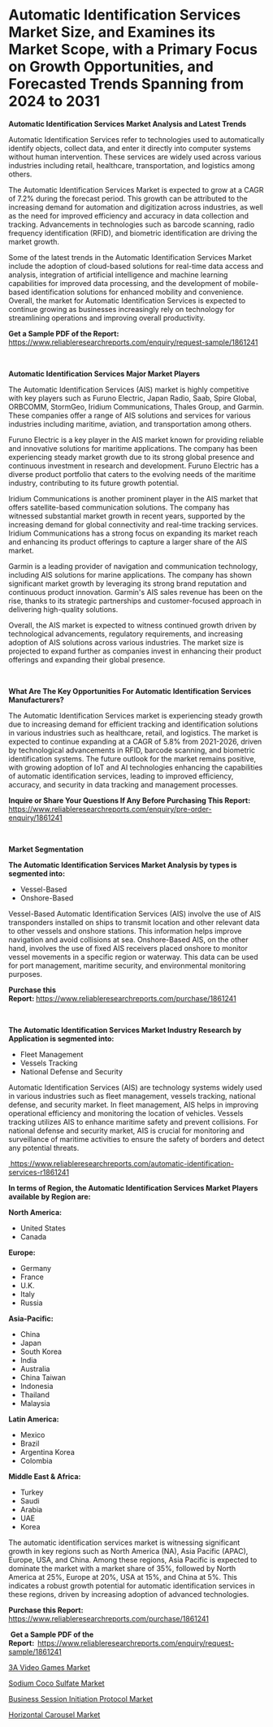 <p><h1>Automatic Identification Services Market Size, and Examines its Market Scope, with a Primary Focus on Growth Opportunities, and Forecasted Trends Spanning from 2024 to 2031</h1></p><p><strong>Automatic Identification Services Market Analysis and Latest Trends</strong></p>
<p><p>Automatic Identification Services refer to technologies used to automatically identify objects, collect data, and enter it directly into computer systems without human intervention. These services are widely used across various industries including retail, healthcare, transportation, and logistics among others.</p><p>The Automatic Identification Services Market is expected to grow at a CAGR of 7.2% during the forecast period. This growth can be attributed to the increasing demand for automation and digitization across industries, as well as the need for improved efficiency and accuracy in data collection and tracking. Advancements in technologies such as barcode scanning, radio frequency identification (RFID), and biometric identification are driving the market growth.</p><p>Some of the latest trends in the Automatic Identification Services Market include the adoption of cloud-based solutions for real-time data access and analysis, integration of artificial intelligence and machine learning capabilities for improved data processing, and the development of mobile-based identification solutions for enhanced mobility and convenience. Overall, the market for Automatic Identification Services is expected to continue growing as businesses increasingly rely on technology for streamlining operations and improving overall productivity.</p></p>
<p><strong>Get a Sample PDF of the Report:&nbsp;</strong> <a href="https://www.reliableresearchreports.com/enquiry/request-sample/1861241">https://www.reliableresearchreports.com/enquiry/request-sample/1861241</a></p>
<p>&nbsp;</p>
<p><strong>Automatic Identification Services Major Market Players</strong></p>
<p><p>The Automatic Identification Services (AIS) market is highly competitive with key players such as Furuno Electric, Japan Radio, Saab, Spire Global, ORBCOMM, StormGeo, Iridium Communications, Thales Group, and Garmin. These companies offer a range of AIS solutions and services for various industries including maritime, aviation, and transportation among others.</p><p>Furuno Electric is a key player in the AIS market known for providing reliable and innovative solutions for maritime applications. The company has been experiencing steady market growth due to its strong global presence and continuous investment in research and development. Furuno Electric has a diverse product portfolio that caters to the evolving needs of the maritime industry, contributing to its future growth potential.</p><p>Iridium Communications is another prominent player in the AIS market that offers satellite-based communication solutions. The company has witnessed substantial market growth in recent years, supported by the increasing demand for global connectivity and real-time tracking services. Iridium Communications has a strong focus on expanding its market reach and enhancing its product offerings to capture a larger share of the AIS market.</p><p>Garmin is a leading provider of navigation and communication technology, including AIS solutions for marine applications. The company has shown significant market growth by leveraging its strong brand reputation and continuous product innovation. Garmin's AIS sales revenue has been on the rise, thanks to its strategic partnerships and customer-focused approach in delivering high-quality solutions.</p><p>Overall, the AIS market is expected to witness continued growth driven by technological advancements, regulatory requirements, and increasing adoption of AIS solutions across various industries. The market size is projected to expand further as companies invest in enhancing their product offerings and expanding their global presence.</p></p>
<p>&nbsp;</p>
<p><strong>What Are The Key Opportunities For Automatic Identification Services Manufacturers?</strong></p>
<p><p>The Automatic Identification Services market is experiencing steady growth due to increasing demand for efficient tracking and identification solutions in various industries such as healthcare, retail, and logistics. The market is expected to continue expanding at a CAGR of 5.8% from 2021-2026, driven by technological advancements in RFID, barcode scanning, and biometric identification systems. The future outlook for the market remains positive, with growing adoption of IoT and AI technologies enhancing the capabilities of automatic identification services, leading to improved efficiency, accuracy, and security in data tracking and management processes.</p></p>
<p><strong>Inquire or Share Your Questions If Any Before Purchasing This Report:</strong> <a href="https://www.reliableresearchreports.com/enquiry/pre-order-enquiry/1861241">https://www.reliableresearchreports.com/enquiry/pre-order-enquiry/1861241</a></p>
<p>&nbsp;</p>
<p><strong>Market Segmentation</strong></p>
<p><strong>The Automatic Identification Services Market Analysis by types is segmented into:</strong></p>
<p><ul><li>Vessel-Based</li><li>Onshore-Based</li></ul></p>
<p><p>Vessel-Based Automatic Identification Services (AIS) involve the use of AIS transponders installed on ships to transmit location and other relevant data to other vessels and onshore stations. This information helps improve navigation and avoid collisions at sea. Onshore-Based AIS, on the other hand, involves the use of fixed AIS receivers placed onshore to monitor vessel movements in a specific region or waterway. This data can be used for port management, maritime security, and environmental monitoring purposes.</p></p>
<p><strong>Purchase this Report:&nbsp;</strong><a href="https://www.reliableresearchreports.com/purchase/1861241">https://www.reliableresearchreports.com/purchase/1861241</a></p>
<p>&nbsp;</p>
<p><strong>The Automatic Identification Services Market Industry Research by Application is segmented into:</strong></p>
<p><ul><li>Fleet Management</li><li>Vessels Tracking</li><li>National Defense and Security</li></ul></p>
<p><p>Automatic Identification Services (AIS) are technology systems widely used in various industries such as fleet management, vessels tracking, national defense, and security market. In fleet management, AIS helps in improving operational efficiency and monitoring the location of vehicles. Vessels tracking utilizes AIS to enhance maritime safety and prevent collisions. For national defense and security market, AIS is crucial for monitoring and surveillance of maritime activities to ensure the safety of borders and detect any potential threats.</p></p>
<p><a href="https://www.reliableresearchreports.com/automatic-identification-services-r1861241">&nbsp;https://www.reliableresearchreports.com/automatic-identification-services-r1861241</a></p>
<p><strong>In terms of Region, the Automatic Identification Services Market Players available by Region are:</strong></p>
<p>
    <p> <strong> North America: </strong>
        <ul>
            <li>United States</li>
            <li>Canada</li>
        </ul>
        </p> 
    <p> <strong> Europe: </strong>
        <ul>
            <li>Germany</li>
            <li>France</li>
            <li>U.K.</li>
            <li>Italy</li>
            <li>Russia</li>
        </ul>
        </p> 
    <p> <strong> Asia-Pacific: </strong>
        <ul>
            <li>China</li>
            <li>Japan</li>
            <li>South Korea</li>
            <li>India</li>
            <li>Australia</li>
            <li>China Taiwan</li>
            <li>Indonesia</li>
            <li>Thailand</li>
            <li>Malaysia</li>
        </ul>
        </p> 
    <p> <strong> Latin America: </strong>
        <ul>
            <li>Mexico</li>
            <li>Brazil</li>
            <li>Argentina Korea</li>
            <li>Colombia</li>
        </ul>
        </p> 
    <p> <strong> Middle East & Africa: </strong>
        <ul>
            <li>Turkey</li>
            <li>Saudi</li>
            <li>Arabia</li>
            <li>UAE</li>
            <li>Korea</li>
        </ul>
    </p>
    </p>
<p><p>The automatic identification services market is witnessing significant growth in key regions such as North America (NA), Asia Pacific (APAC), Europe, USA, and China. Among these regions, Asia Pacific is expected to dominate the market with a market share of 35%, followed by North America at 25%, Europe at 20%, USA at 15%, and China at 5%. This indicates a robust growth potential for automatic identification services in these regions, driven by increasing adoption of advanced technologies.</p></p>
<p><strong>Purchase this Report: </strong><a href="https://www.reliableresearchreports.com/purchase/1861241">https://www.reliableresearchreports.com/purchase/1861241</a></p>
<p>&nbsp;<strong>Get a Sample PDF of the Report:&nbsp;&nbsp;</strong><a href="https://www.reliableresearchreports.com/enquiry/request-sample/1861241">https://www.reliableresearchreports.com/enquiry/request-sample/1861241</a></p>
<p><strong></strong></p>
<p><p><a href="https://github.com/peachesmcdowel1/Market-Research-Report-List-2/blob/main/3a-video-games-market.md">3A Video Games Market</a></p><p><a href="https://www.linkedin.com/pulse/sodium-coco-sulfate-market-furnish-information-size-share-dsqef">Sodium Coco Sulfate Market</a></p><p><a href="https://github.com/redneck06/Market-Research-Report-List-3/blob/main/business-session-initiation-protocol-market.md">Business Session Initiation Protocol Market</a></p><p><a href="https://www.linkedin.com/pulse/horizontal-carousel-market-size-evaluating-its-trends-growth-lozse?trackingId=zYxZb8mTsBMGYSIntNIAWg%3D%3D">Horizontal Carousel Market</a></p></p>